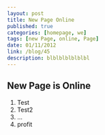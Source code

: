 ```yaml
---
layout: post
title: New Page Online
published: true
categories: [homepage, we]
tags: [new Page, online, Page]
date: 01/11/2012
link: /blog/45
description: blblblblblblbl
---
```


## New Page is Online
1. Test
2. Test2
3. ...
4. profit